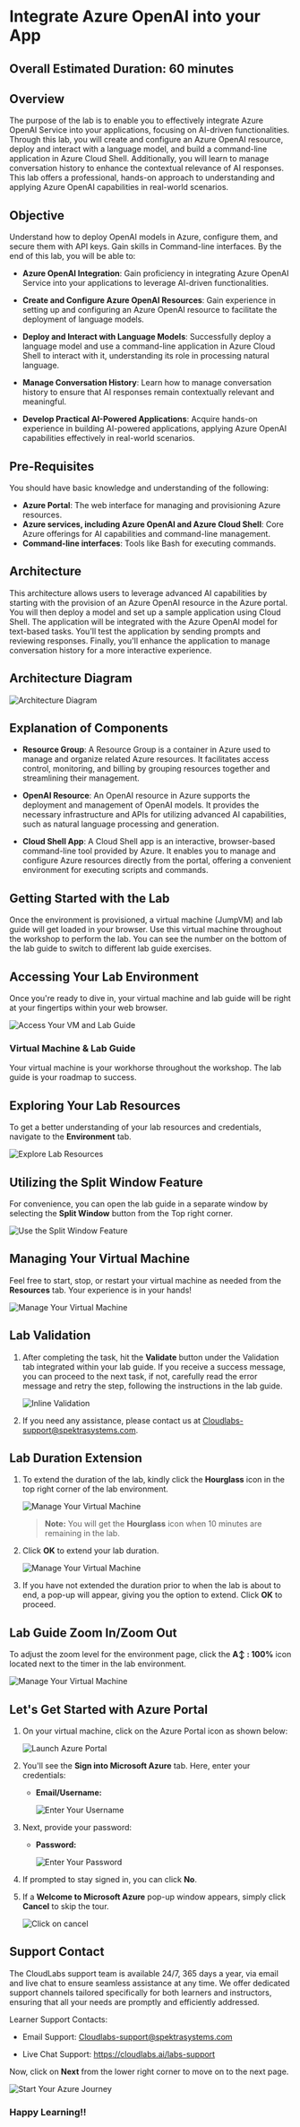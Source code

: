# Integrate Azure OpenAI into your App

## Overall Estimated Duration: 60 minutes

## Overview

The purpose of the lab is to enable you to effectively integrate Azure OpenAI Service into your applications, focusing on AI-driven functionalities. Through this lab, you will create and configure an Azure OpenAI resource, deploy and interact with a language model, and build a command-line application in Azure Cloud Shell. Additionally, you will learn to manage conversation history to enhance the contextual relevance of AI responses. This lab offers a professional, hands-on approach to understanding and applying Azure OpenAI capabilities in real-world scenarios.

## Objective

Understand how to deploy OpenAI models in Azure, configure them, and secure them with API keys. Gain skills in Command-line interfaces. By the end of this lab, you will be able to:

- **Azure OpenAI Integration**: Gain proficiency in integrating Azure OpenAI Service into your applications to leverage AI-driven functionalities.

- **Create and Configure Azure OpenAI Resources**: Gain experience in setting up and configuring an Azure OpenAI resource to facilitate the deployment of language models.

- **Deploy and Interact with Language Models**: Successfully deploy a language model and use a command-line application in Azure Cloud Shell to interact with it, understanding its role in processing natural language.

- **Manage Conversation History**: Learn how to manage conversation history to ensure that AI responses remain contextually relevant and meaningful.

- **Develop Practical AI-Powered Applications**: Acquire hands-on experience in building AI-powered applications, applying Azure OpenAI capabilities effectively in real-world scenarios.

## Pre-Requisites

You should have basic knowledge and understanding of the following:

- **Azure Portal**: The web interface for managing and provisioning Azure resources.
- **Azure services, including Azure OpenAI and Azure Cloud Shell**: Core Azure offerings for AI capabilities and command-line management.
- **Command-line interfaces**: Tools like Bash for executing commands.

## Architecture

This architecture allows users to leverage advanced AI capabilities by starting with the provision of an Azure OpenAI resource in the Azure portal. You will then deploy a model and set up a sample application using Cloud Shell. The application will be integrated with the Azure OpenAI model for text-based tasks. You'll test the application by sending prompts and reviewing responses. Finally, you'll enhance the application to manage conversation history for a more interactive experience.

## Architecture Diagram

![](../media/28-08-2024.png "Architecture Diagram")

## Explanation of Components

- **Resource Group**: A Resource Group is a container in Azure used to manage and organize related Azure resources. It facilitates access control, monitoring, and billing by grouping resources together and streamlining their management.

- **OpenAI Resource**: An OpenAI resource in Azure supports the deployment and management of OpenAI models. It provides the necessary infrastructure and APIs for utilizing advanced AI capabilities, such as natural language processing and generation.

- **Cloud Shell App**: A Cloud Shell app is an interactive, browser-based command-line tool provided by Azure. It enables you to manage and configure Azure resources directly from the portal, offering a convenient environment for executing scripts and commands.

## Getting Started with the Lab

Once the environment is provisioned, a virtual machine (JumpVM) and lab guide will get loaded in your browser. Use this virtual machine throughout the workshop to perform the lab. You can see the number on the bottom of the lab guide to switch to different lab guide exercises.

## Accessing Your Lab Environment
 
Once you're ready to dive in, your virtual machine and lab guide will be right at your fingertips within your web browser.
 
![Access Your VM and Lab Guide](../media/IMGa2.png)

### Virtual Machine & Lab Guide
 
Your virtual machine is your workhorse throughout the workshop. The lab guide is your roadmap to success.
 
## Exploring Your Lab Resources
 
To get a better understanding of your lab resources and credentials, navigate to the **Environment** tab.
 
   ![Explore Lab Resources](../media/IMG4.png)
 
## Utilizing the Split Window Feature
 
For convenience, you can open the lab guide in a separate window by selecting the **Split Window** button from the Top right corner.

   ![Use the Split Window Feature](../media/new-mslearn-gettingstarted-01.png)
 
## Managing Your Virtual Machine
 
Feel free to start, stop, or restart your virtual machine as needed from the **Resources** tab. Your experience is in your hands!
 
   ![Manage Your Virtual Machine](../media/IMG5.png)

## Lab Validation

1. After completing the task, hit the **Validate** button under the Validation tab integrated within your lab guide. If you receive a success message, you can proceed to the next task, if not, carefully read the error message and retry the step, following the instructions in the lab guide.

   ![Inline Validation](../media/IMG1.png)

1. If you need any assistance, please contact us at Cloudlabs-support@spektrasystems.com.

## Lab Duration Extension

1. To extend the duration of the lab, kindly click the **Hourglass** icon in the top right corner of the lab environment. 

    ![Manage Your Virtual Machine](../media/gext.png)

    >**Note:** You will get the **Hourglass** icon when 10 minutes are remaining in the lab.

2. Click **OK** to extend your lab duration.
 
   ![Manage Your Virtual Machine](../media/gext2.png)

3. If you have not extended the duration prior to when the lab is about to end, a pop-up will appear, giving you the option to extend. Click **OK** to proceed.

## Lab Guide Zoom In/Zoom Out
 
To adjust the zoom level for the environment page, click the **A↕ : 100%** icon located next to the timer in the lab environment.

![Manage Your Virtual Machine](../media/ZOOMINOUT.png)

## Let's Get Started with Azure Portal
 
1. On your virtual machine, click on the Azure Portal icon as shown below:

   ![Launch Azure Portal](../media/sc900-image(1).png)

2. You'll see the **Sign into Microsoft Azure** tab. Here, enter your credentials:
 
   - **Email/Username:** <inject key="AzureAdUserEmail"></inject>
 
       ![Enter Your Username](../media/sc900-image-1.png)
 
3. Next, provide your password:
 
   - **Password:** <inject key="AzureAdUserPassword"></inject>
 
       ![Enter Your Password](../media/sc900-image-2.png)
 
4. If prompted to stay signed in, you can click **No**.
 
5. If a **Welcome to Microsoft Azure** pop-up window appears, simply click **Cancel** to skip the tour.
  
   ![Click on cancel](../media/imageae.png)

## Support Contact
 
The CloudLabs support team is available 24/7, 365 days a year, via email and live chat to ensure seamless assistance at any time. We offer dedicated support channels tailored specifically for both learners and instructors, ensuring that all your needs are promptly and efficiently addressed.

Learner Support Contacts:

- Email Support: Cloudlabs-support@spektrasystems.com

- Live Chat Support: https://cloudlabs.ai/labs-support

Now, click on **Next** from the lower right corner to move on to the next page.
 
   ![Start Your Azure Journey](../media/sc900-image(3).png)

### Happy Learning!!

